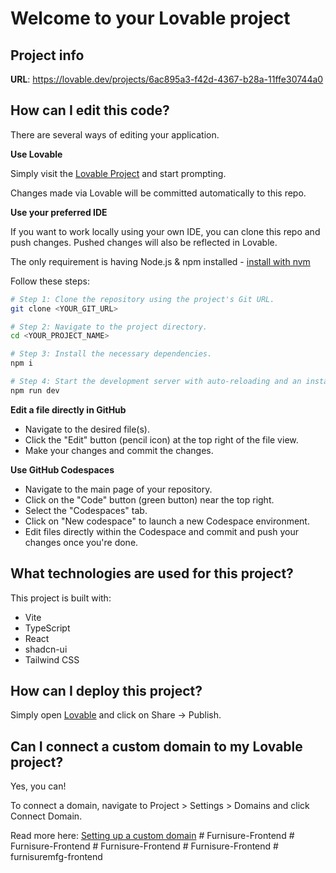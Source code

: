 # Welcome to your Lovable project

## Project info

**URL**: https://lovable.dev/projects/6ac895a3-f42d-4367-b28a-11ffe30744a0

## How can I edit this code?

There are several ways of editing your application.

**Use Lovable**

Simply visit the [Lovable Project](https://lovable.dev/projects/6ac895a3-f42d-4367-b28a-11ffe30744a0) and start prompting.

Changes made via Lovable will be committed automatically to this repo.

**Use your preferred IDE**

If you want to work locally using your own IDE, you can clone this repo and push changes. Pushed changes will also be reflected in Lovable.

The only requirement is having Node.js & npm installed - [install with nvm](https://github.com/nvm-sh/nvm#installing-and-updating)

Follow these steps:

```sh
# Step 1: Clone the repository using the project's Git URL.
git clone <YOUR_GIT_URL>

# Step 2: Navigate to the project directory.
cd <YOUR_PROJECT_NAME>

# Step 3: Install the necessary dependencies.
npm i

# Step 4: Start the development server with auto-reloading and an instant preview.
npm run dev
```

**Edit a file directly in GitHub**

- Navigate to the desired file(s).
- Click the "Edit" button (pencil icon) at the top right of the file view.
- Make your changes and commit the changes.

**Use GitHub Codespaces**

- Navigate to the main page of your repository.
- Click on the "Code" button (green button) near the top right.
- Select the "Codespaces" tab.
- Click on "New codespace" to launch a new Codespace environment.
- Edit files directly within the Codespace and commit and push your changes once you're done.

## What technologies are used for this project?

This project is built with:

- Vite
- TypeScript
- React
- shadcn-ui
- Tailwind CSS

## How can I deploy this project?

Simply open [Lovable](https://lovable.dev/projects/6ac895a3-f42d-4367-b28a-11ffe30744a0) and click on Share -> Publish.

## Can I connect a custom domain to my Lovable project?

Yes, you can!

To connect a domain, navigate to Project > Settings > Domains and click Connect Domain.

Read more here: [Setting up a custom domain](https://docs.lovable.dev/tips-tricks/custom-domain#step-by-step-guide)
#   F u r n i s u r e - F r o n t e n d  
 #   F u r n i s u r e - F r o n t e n d  
 #   F u r n i s u r e - F r o n t e n d  
 #   F u r n i s u r e - F r o n t e n d  
 #   f u r n i s u r e m f g - f r o n t e n d  
 